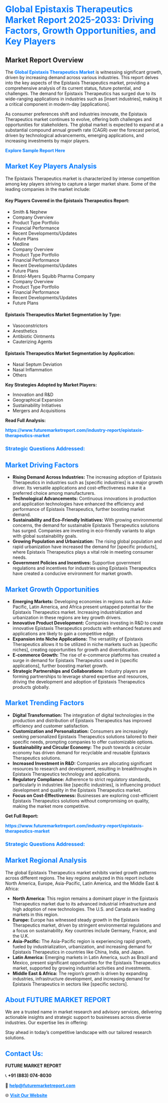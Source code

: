 <h1 style="color: #007BFF;">Global Epistaxis Therapeutics Market Report 2025-2033: Driving Factors, Growth Opportunities, and Key Players</h1>

<section id="overview">
<h2>Market Report Overview</h2>
<p>The <a href="https://www.futuremarketreport.com/industry-report/epistaxis-therapeutics-market" style="color: #007BFF; text-decoration: none;"><strong>Global Epistaxis Therapeutics Market</strong></a> is witnessing significant growth, driven by increasing demand across various industries. This report delves into the key aspects of the Epistaxis Therapeutics market, providing a comprehensive analysis of its current status, future potential, and challenges. The demand for Epistaxis Therapeutics has surged due to its wide-ranging applications in industries such as [insert industries], making it a critical component in modern-day [applications].</p>
<p>As consumer preferences shift and industries innovate, the Epistaxis Therapeutics market continues to evolve, offering both challenges and opportunities for stakeholders. The global market is expected to expand at a substantial compound annual growth rate (CAGR) over the forecast period, driven by technological advancements, emerging applications, and increasing investments by major players.</p>
</section>

<section id="overview">
<p><a href="https://www.futuremarketreport.com/request-sample/reportId=54147" style="color: #007BFF; text-decoration: none;"><strong>Explore Sample Report Here</strong></a></p>
</section>

<section id="key-players">
<h2 style="color: #007BFF;">Market Key Players Analysis</h2>
<p>The Epistaxis Therapeutics market is characterized by intense competition among key players striving to capture a larger market share. Some of the leading companies in the market include:</p>
<h4>Key Players Covered in the Epistaxis Therapeutics Report:</h4>
<ul><li>Smith &amp; Nephew</li><li>Company Overview</li><li>Product Type Portfolio</li><li>Financial Performance</li><li>Recent Developments/Updates</li><li>Future Plans</li><li>Medline</li><li>Company Overview</li><li>Product Type Portfolio</li><li>Financial Performance</li><li>Recent Developments/Updates</li><li>Future Plans</li><li>Bristol-Myers Squibb Pharma Company</li><li>Company Overview</li><li>Product Type Portfolio</li><li>Financial Performance</li><li>Recent Developments/Updates</li><li>Future Plans</li></ul>
<h4>Epistaxis Therapeutics Market Segmentation by Type:</h4>
<ul><li>Vasoconstrictors</li><li>Anesthetics</li><li>Antibiotic Ointments</li><li>Cauterizing Agents</li></ul>

<h4>Epistaxis Therapeutics Market Segmentation by Application:</h4>
<ul><li>Nasal Septum Deviation</li><li>Nasal Inflammation</li><li>Others</li></ul>
<p><strong>Key Strategies Adopted by Market Players:</strong></p>
<ul>
<li>Innovation and R&D</li>
<li>Geographical Expansion</li>
<li>Sustainability Initiatives</li>
<li>Mergers and Acquisitions</li>
</ul>
</section>

<section>
<p><strong>Read Full Analysis: </strong></p><a href="https://www.futuremarketreport.com/industry-report/epistaxis-therapeutics-market" style="color: #007BFF; text-decoration: none;"><strong>https://www.futuremarketreport.com/industry-report/epistaxis-therapeutics-market</strong></a>
<h3 style="color: #007BFF;">Strategic Questions Addressed:</h3>
</section>

<section id="driving-factors">
<h2 style="color: #007BFF;">Market Driving Factors</h2>
<ul>
<li><strong>Rising Demand Across Industries:</strong> The increasing adoption of Epistaxis Therapeutics in industries such as [specific industries] is a major growth driver. Its versatile applications and cost-effectiveness make it a preferred choice among manufacturers.</li>
<li><strong>Technological Advancements:</strong> Continuous innovations in production and application technologies have enhanced the efficiency and performance of Epistaxis Therapeutics, further boosting market demand.</li>
<li><strong>Sustainability and Eco-Friendly Initiatives:</strong> With growing environmental concerns, the demand for sustainable Epistaxis Therapeutics solutions has surged. Companies are investing in eco-friendly variants to align with global sustainability goals.</li>
<li><strong>Growing Population and Urbanization:</strong> The rising global population and rapid urbanization have increased the demand for [specific products], where Epistaxis Therapeutics plays a vital role in meeting consumer needs.</li>
<li><strong>Government Policies and Incentives:</strong> Supportive government regulations and incentives for industries using Epistaxis Therapeutics have created a conducive environment for market growth.</li>
</ul>
</section>

<section id="growth-opportunities">
<h2 style="color: #007BFF;">Market Growth Opportunities</h2>
<ul>
<li><strong>Emerging Markets:</strong> Developing economies in regions such as Asia-Pacific, Latin America, and Africa present untapped potential for the Epistaxis Therapeutics market. Increasing industrialization and urbanization in these regions are key growth drivers.</li>
<li><strong>Innovative Product Development:</strong> Companies investing in R&D to create innovative Epistaxis Therapeutics products with enhanced features and applications are likely to gain a competitive edge.</li>
<li><strong>Expansion into Niche Applications:</strong> The versatility of Epistaxis Therapeutics allows it to be utilized in niche markets such as [specific niches], creating opportunities for growth and diversification.</li>
<li><strong>E-commerce Growth:</strong> The rise of e-commerce platforms has created a surge in demand for Epistaxis Therapeutics used in [specific applications], further boosting market growth.</li>
<li><strong>Strategic Partnerships and Collaborations:</strong> Industry players are forming partnerships to leverage shared expertise and resources, driving the development and adoption of Epistaxis Therapeutics products globally.</li>
</ul>
</section>

<section id="trending-factors">
<h2 style="color: #007BFF;">Market Trending Factors</h2>
<ul>
<li><strong>Digital Transformation:</strong> The integration of digital technologies in the production and distribution of Epistaxis Therapeutics has improved efficiency and customer satisfaction.</li>
<li><strong>Customization and Personalization:</strong> Consumers are increasingly seeking personalized Epistaxis Therapeutics solutions tailored to their specific needs, prompting companies to offer customizable options.</li>
<li><strong>Sustainability and Circular Economy:</strong> The push towards a circular economy has driven demand for recyclable and reusable Epistaxis Therapeutics solutions.</li>
<li><strong>Increased Investment in R&D:</strong> Companies are allocating significant resources to research and development, resulting in breakthroughs in Epistaxis Therapeutics technology and applications.</li>
<li><strong>Regulatory Compliance:</strong> Adherence to strict regulatory standards, particularly in industries like [specific industries], is influencing product development and quality in the Epistaxis Therapeutics market.</li>
<li><strong>Focus on Cost-Effectiveness:</strong> Businesses are exploring cost-efficient Epistaxis Therapeutics solutions without compromising on quality, making the market more competitive.</li>
</ul>
</section>

<section>
<p><strong>Get Full Report: </strong></p><a href="https://www.futuremarketreport.com/industry-report/epistaxis-therapeutics-market" style="color: #007BFF; text-decoration: none;"><strong>https://www.futuremarketreport.com/industry-report/epistaxis-therapeutics-market</strong></a>
<h3 style="color: #007BFF;">Strategic Questions Addressed:</h3>
</section>


<section id="regional-analysis">
<h2 style="color: #007BFF;">Market Regional Analysis</h2>
<p>The global Epistaxis Therapeutics market exhibits varied growth patterns across different regions. The key regions analyzed in this report include North America, Europe, Asia-Pacific, Latin America, and the Middle East & Africa:</p>
<ul>
<li><strong>North America:</strong> This region remains a dominant player in the Epistaxis Therapeutics market due to its advanced industrial infrastructure and high adoption of new technologies. The U.S. and Canada are leading markets in this region.</li>
<li><strong>Europe:</strong> Europe has witnessed steady growth in the Epistaxis Therapeutics market, driven by stringent environmental regulations and a focus on sustainability. Key countries include Germany, France, and the U.K.</li>
<li><strong>Asia-Pacific:</strong> The Asia-Pacific region is experiencing rapid growth, fueled by industrialization, urbanization, and increasing demand for Epistaxis Therapeutics in countries like China, India, and Japan.</li>
<li><strong>Latin America:</strong> Emerging markets in Latin America, such as Brazil and Mexico, present significant opportunities for the Epistaxis Therapeutics market, supported by growing industrial activities and investments.</li>
<li><strong>Middle East & Africa:</strong> The region’s growth is driven by expanding industries, infrastructure development, and increasing demand for Epistaxis Therapeutics in sectors like [specific sectors].</li>
</ul>
</section>

<footer>
<h2 style="color: #007BFF;">About FUTURE MARKET REPORT</h2>
<p>We are a trusted name in market research and advisory services, delivering actionable insights and strategic support to businesses across diverse industries. Our expertise lies in offering:</p>

<p>Stay ahead in today’s competitive landscape with our tailored research solutions.</p>

<h2 style="color: #007BFF;">Contact Us:</h2>
<p><strong>FUTURE MARKET REPORT</strong></p>
<p>📞 <strong>+91 (883) 074-8030</strong></p>
<p>📧 <strong><a href="mailto:help@futuremarketreport.com" style="color: #007BFF;">help@futuremarketreport.com</a></strong></p>
<p>🌐 <strong><a href="https://www.futuremarketreport.com/" style="color: #007BFF;">Visit Our Website</a></strong></p>
</footer>